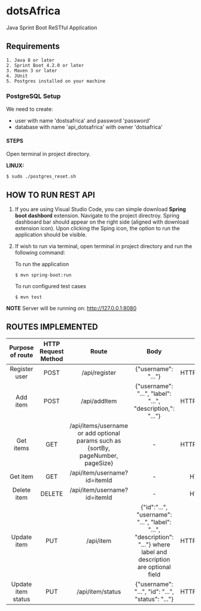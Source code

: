 # dotsAfrica

Java Sprint Boot ReSTful Application

## Requirements
	1. Java 8 or later
	2. Sprint Boot 4.2.0 or later
	3. Maven 3 or later
	4. JUnit
	5. Postgres installed on your machine

   
### PostgreSQL Setup
We need to create:
* user with name 'dostsafrica' and password 'password'
* database with name 'api_dotsafrica' with owner 'dotsafrica'

#### STEPS
 Open terminal in project directory.

   **LINUX:**
   ```
   $ sudo ./postgres_reset.sh
   ```

## HOW TO RUN REST API
1. If you are using Visual Studio Code, you can simple download **Spring boot dashbord** extension. Navigate to the project directroy. Spring dashboard bar should appear on the right side (aligned with download extension icon). Upon clicking the Sping icon, the option to run the application should be visible.

2. If wish to run via terminal, open terminal in project directory and run the following command:

    To run the application
    ```
    $ mvn spring-boot:run
    ```
    
    To run configured test cases

    ```
    $ mvn test
    ```



**NOTE** Server will be running on: http://127.0.0.1:8080

## ROUTES IMPLEMENTED 
| Purpose of route | HTTP Request Method | Route  | Body | Response |
| :---: | :---: | :---: | :---: | :---:|
| Register user | POST | /api/register | {"username": "..."}| HTTP_201_CREATED |
| Add item | POST | /api/addItem | {"username": "...", "label": "...", "description,": "..."}| HTTP_201_CREATED |
| Get items | GET | /api/items/username or add optional params such as {sortBy, pageNumber, pageSize} | - | HTTP_201_CREATED |
| Get item | GET | /api/item/username?id=itemId | - | HTTP_200_OK |
| Delete item | DELETE | /api/item/username?id=itemId | - | HTTP_200_OK |
| Update item | PUT | /api/item | {"id":"...", "username": "...", "label": "...", "description": "..."}  where label and description are optional field| HTTP_201_CREATED |
| Update item  status | PUT | /api/item/status | {"username": "...", "id": "...", "status": "..."}| HTTP_201_CREATED |









